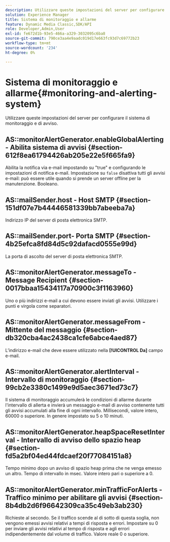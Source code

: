 ```yaml
---
description: Utilizzare queste impostazioni del server per configurare il sistema di monitoraggio e di avviso.
solution: Experience Manager
title: Sistema di monitoraggio e allarme
feature: Dynamic Media Classic,SDK/API
role: Developer,Admin,User
exl-id: fe672d1b-93e5-466a-a329-3032095c6ba8
source-git-commit: 790ce3aa4e9aadc019d17e663fc93d7c69772b23
workflow-type: tm+mt
source-wordcount: '234'
ht-degree: 0%

---
```


# Sistema di monitoraggio e allarme{#monitoring-and-alerting-system}

Utilizzare queste impostazioni del server per configurare il sistema di monitoraggio e di avviso.

## AS::monitorAlertGenerator.enableGlobalAlerting - Abilita sistema di avvisi {#section-612f8ea61794426ab205e22e5f665fa9}

Abilita la notifica via e-mail impostando su &quot;true&quot; e configurando le impostazioni di notifica e-mail. Impostazione su `false` disattiva tutti gli avvisi e-mail: può essere utile quando si prende un server offline per la manutenzione. Booleano.

## AS::mailSender.host - Host SMTP {#section-151df07e7b44446581339bb7abeeba7a}

Indirizzo IP del server di posta elettronica SMTP.

## AS::mailSender.port- Porta SMTP {#section-4b25efca8fd84d5c92dafacd0555e99d}

La porta di ascolto del server di posta elettronica SMTP.

## AS::monitorAlertGenerator.messageTo - Message Recipient {#section-0017bbaa15434117a70900c3f1163960}

Uno o più indirizzi e-mail a cui devono essere inviati gli avvisi. Utilizzare i punti e virgola come separatori.

## AS::monitorAlertGenerator.messageFrom - Mittente del messaggio {#section-db320cba4ac2438ca1cfe6abce4aed87}

L’indirizzo e-mail che deve essere utilizzato nella **[!UICONTROL Da]** campo e-mail.

## AS::monitorAlertGenerator.alertInterval - Intervallo di monitoraggio {#section-99cb2e3380c1499e9d5aec3671ed73c7}

Il sistema di monitoraggio accumulerà le condizioni di allarme durante l&#39;intervallo di allerta e invierà un messaggio e-mail di avviso contenente tutti gli avvisi accumulati alla fine di ogni intervallo. Millisecondi, valore intero, 60000 o superiore. In genere impostato su 5 o 10 minuti.

## AS::monitorAlertGenerator.heapSpaceResetInterval - Intervallo di avviso dello spazio heap {#section-fd5a2bf04ed44fdcaef20f77084151a8}

Tempo minimo dopo un avviso di spazio heap prima che ne venga emesso un altro. Tempo di intervallo in msec. Valore intero pari o superiore a 0.

## AS::monitorAlertGenerator.minTrafficForAlerts - Traffico minimo per abilitare gli avvisi {#section-8b4db2d6f96642309ca35c49eb3ab230}

Richieste al secondo. Se il traffico scende al di sotto di questa soglia, non vengono emessi avvisi relativi a tempi di risposta e errori. Impostare su 0 per inviare gli avvisi relativi al tempo di risposta e agli errori indipendentemente dal volume di traffico. Valore reale 0 o superiore.
